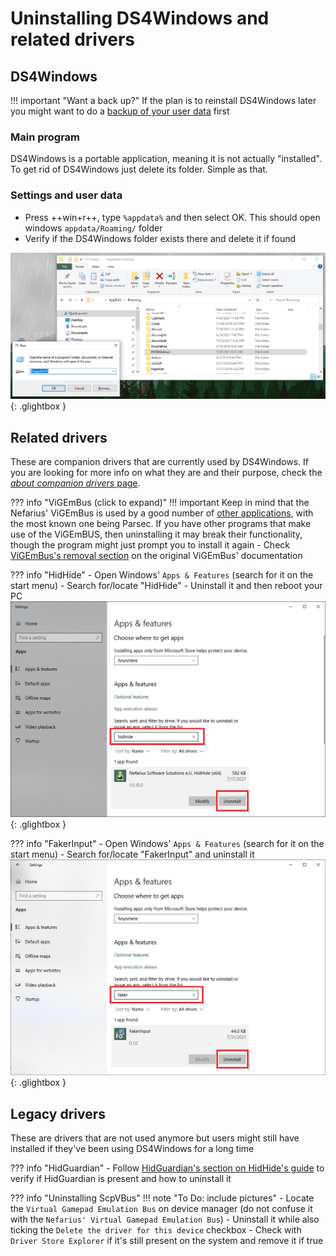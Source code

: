 # Uninstalling DS4Windows and related drivers

## DS4Windows

!!! important "Want a back up?"
    If the plan is to reinstall DS4Windows later you might want to do a [backup of your user data](../managing-user-data) first

### Main program

DS4Windows is a portable application, meaning it is not actually "installed". To get rid of DS4Windows just delete its folder. Simple as that.

### Settings and user data

- Press ++win+r++, type `%appdata%` and then select OK. This should open windows `appdata/Roaming/` folder
- Verify if the DS4Windows folder exists there and delete it if found

![DS4WRoaming.png](images/DS4WRoaming.png){: .glightbox }  

## Related drivers

These are companion drivers that are currently used by DS4Windows. If you are looking for more info on what they are and their purpose, check the [_about companion drivers_ page](../../about-ds4windows/companion-drivers/).

??? info "ViGEmBus (click to expand)"
    !!! important 
        Keep in mind that the Nefarius' ViGEmBus is used by a good number of [other applications](https://github.com/ViGEm/ViGEmBus#known-users-of-vigem), with the most known one being Parsec. If you have other programs that make use of the ViGEmBUS, then uninstalling it may break their functionality, though the program might just prompt you to install it again
    - Check [ViGEmBus's removal section](https://vigem.org/projects/ViGEm/How-to-Install/#removal) on the original ViGEmBus' documentation

??? info "HidHide"
    - Open Windows' `Apps & Features` (search for it on the start menu)
    - Search for/locate "HidHide"
    - Uninstall it and then reboot your PC
    ![HidHideUninstall.png](images/HidHideUninstall.png){: .glightbox } 

??? info "FakerInput"
    - Open Windows' `Apps & Features` (search for it on the start menu)
    - Search for/locate "FakerInput" and uninstall it
    ![FakerInputUninstall.png](images/FakerInputUninstall.png){: .glightbox } 

## Legacy drivers

These are drivers that are not used anymore but users might still have installed if they've been using DS4Windows for a long time

??? info "HidGuardian"
    - Follow  [HidGuardian's section on HidHide's guide](https://kanuan.github.io/DS4WSite/troubleshooting/ds4w-controller-detection/) to verify if HidGuardian is present and how to uninstall it

??? info "Uninstalling ScpVBus"
    !!! note "To Do: include pictures"
    - Locate the `Virtual Gamepad Emulation Bus` on device manager (do not confuse it with the `Nefarius' Virtual Gamepad Emulation Bus`)
    - Uninstall it while also ticking the `Delete the driver for this device` checkbox
    - Check with `Driver Store Explorer` if it's still present on the system and remove it if true